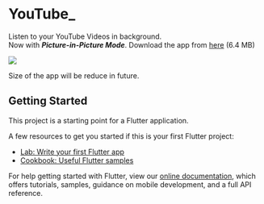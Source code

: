 # YouTube_
Listen to your YouTube Videos in background.<br/>
Now with ***Picture-in-Picture Mode***.
Download the app from [here](https://github.com/deependra227/youtube/raw/master/apk/YouTube_v2.apk) (6.4 MB)

![](https://github.com/deependra227/youtube/raw/master/apk/screenshot.gif)

Size of the app will be reduce in future.



## Getting Started

This project is a starting point for a Flutter application.

A few resources to get you started if this is your first Flutter project:

- [Lab: Write your first Flutter app](https://flutter.dev/docs/get-started/codelab)
- [Cookbook: Useful Flutter samples](https://flutter.dev/docs/cookbook)

For help getting started with Flutter, view our
[online documentation](https://flutter.dev/docs), which offers tutorials,
samples, guidance on mobile development, and a full API reference.
